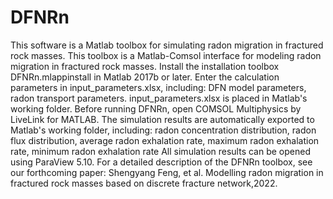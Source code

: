 # DFNRn
This software is a Matlab toolbox for simulating radon migration in fractured rock masses.
This toolbox is a Matlab-Comsol interface for modeling radon migration in fractured rock masses. 
Install the installation toolbox DFNRn.mlappinstall in Matlab 2017b or later.
Enter the calculation parameters in input_parameters.xlsx, including: DFN model parameters, radon transport parameters. input_parameters.xlsx is placed in Matlab's working folder.
Before running DFNRn, open COMSOL Multiphysics by LiveLink for MATLAB.
The simulation results are automatically exported to Matlab's working folder, including: radon concentration distribution, radon flux distribution, average radon exhalation rate, maximum radon exhalation rate, minimum radon exhalation rate
All simulation results can be opened using ParaView 5.10.
For a detailed description of the DFNRn toolbox, see our forthcoming paper: Shengyang Feng, et al. Modelling radon migration in fractured rock masses based on discrete fracture network,2022.
